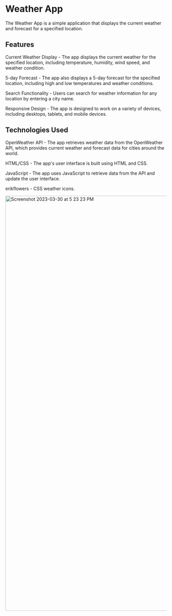 # Weather App
The Weather App is a simple application that displays the current weather and forecast for a specified location. 

## Features
Current Weather Display - The app displays the current weather for the specified location, including temperature, humidity, wind speed, and weather condition.

5-day Forecast - The app also displays a 5-day forecast for the specified location, including high and low temperatures and weather conditions.

Search Functionality - Users can search for weather information for any location by entering a city name.

Responsive Design - The app is designed to work on a variety of devices, including desktops, tablets, and mobile devices.

## Technologies Used
OpenWeather API - The app retrieves weather data from the OpenWeather API, which provides current weather and forecast data for cities around the world.

HTML/CSS - The app's user interface is built using HTML and CSS.

JavaScript - The app uses JavaScript to retrieve data from the API and update the user interface.

erikflowers - CSS weather icons.

<img width="1297" alt="Screenshot 2023-03-30 at 5 23 23 PM" src="https://user-images.githubusercontent.com/108595129/228992743-fa720f6f-ad62-49e0-8b74-2ab473e18219.png">
